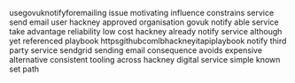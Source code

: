 usegovuknotifyforemailing issue motivating influence constrains service send email user hackney approved organisation govuk notify able service take advantage reliability low cost hackney already notify service although yet referenced playbook httpsgithubcomlbhackneyitapiplaybook notify third party service sendgrid sending email consequence avoids expensive alternative consistent tooling across hackney digital service simple known set path
